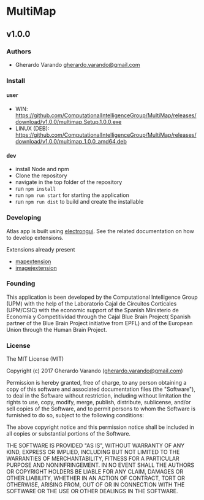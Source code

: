# MultiMap
## v1.0.0


### Authors
 - Gherardo Varando <gherardo.varando@gmail.com>


### Install

#### user

 - WIN: https://github.com/ComputationalIntelligenceGroup/MultiMap/releases/download/v1.0.0/multimap.Setup.1.0.0.exe
 - LINUX (DEB): https://github.com/ComputationalIntelligenceGroup/MultiMap/releases/download/v1.0.0/multimap_1.0.0_amd64.deb


#### dev
- install Node and npm
- Clone the repository
- navigate in the top folder of the repository
- run `npm install`
- run `npm run start` for starting the application
- run `npm run dist` to build and create the installable

### Developing

Atlas app is built using [electrongui](http://github.com/gherardovarando/electrongui). See the related documentation on how to develop extensions.

Extensions already present

- [mapextension](http://github.com/gherardovarando/mapextension)
- [imagejextension](http://github.com/gherardovarando/imagejextension)


### Founding
 This application is been developed by the Computational Intelligence Group (UPM) with the help of the Laboratorio Cajal de Circuitos Corticales (UPM/CSIC) with the economic support of the Spanish Ministerio de Economía y Competitividad through the Cajal Blue Brain Project( Spanish partner of the Blue Brain Project initiative from EPFL) and of the European Union through the Human Brain Project.


### License

The MIT License (MIT)

Copyright (c) 2017 Gherardo Varando (gherardo.varando@gmail.com)

Permission is hereby granted, free of charge, to any person obtaining a copy
of this software and associated documentation files (the "Software"), to deal
in the Software without restriction, including without limitation the rights
to use, copy, modify, merge, publish, distribute, sublicense, and/or sell
copies of the Software, and to permit persons to whom the Software is
furnished to do so, subject to the following conditions:

The above copyright notice and this permission notice shall be included in all
copies or substantial portions of the Software.

THE SOFTWARE IS PROVIDED "AS IS", WITHOUT WARRANTY OF ANY KIND, EXPRESS OR
IMPLIED, INCLUDING BUT NOT LIMITED TO THE WARRANTIES OF MERCHANTABILITY,
FITNESS FOR A PARTICULAR PURPOSE AND NONINFRINGEMENT. IN NO EVENT SHALL THE
AUTHORS OR COPYRIGHT HOLDERS BE LIABLE FOR ANY CLAIM, DAMAGES OR OTHER
LIABILITY, WHETHER IN AN ACTION OF CONTRACT, TORT OR OTHERWISE, ARISING FROM,
OUT OF OR IN CONNECTION WITH THE SOFTWARE OR THE USE OR OTHER DEALINGS IN THE
SOFTWARE.
